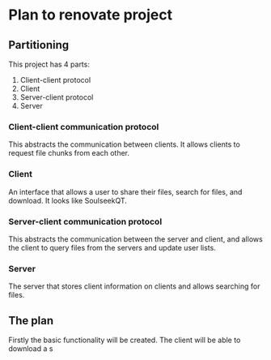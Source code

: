 # Plan to renovate project

## Partitioning
This project has 4 parts:
1. Client-client protocol
2. Client
3. Server-client protocol
4. Server


### Client-client communication protocol
This abstracts the communication between clients. It allows clients to request file chunks from each other.

### Client
An interface that allows a user to share their files, search for files, and download. It looks like SoulseekQT.

### Server-client communication protocol
This abstracts the communication between the server and client, and allows the client to query files from the servers and update user lists.

### Server
The server that stores client information on clients and allows searching for files.



## The plan

Firstly the basic functionality will be created. The client will be able to download a s
